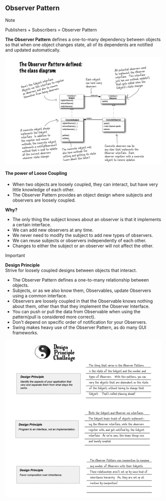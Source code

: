 ## Observer Pattern

> [!NOTE]
> Publishers + Subscribers = Observer Pattern

**The Observer Pattern** defines a one-to-many
dependency between objects so that when one
object changes state, all of its dependents are
notified and updated automatically.

![ObserverPattern.png](../resources/chapter_2_observerpattern/ObserverPattern.png)

#### The power of Loose Coupling
- When two objects are loosely coupled, they can interact,
but have very little knowledge of each other.
- The Observer Pattern provides an object design where
subjects and observers are loosely coupled.
  
**Why?**
- The only thing the subject knows about an observer is that it
  implements a certain interface.
- We can add new observers at any time.
- We never need to modify the subject to add new types of observers.
- We can reuse subjects or observers independently of each other.
- Changes to either the subject or an observer will not affect the other.

> [!IMPORTANT]
**Design Principle**\
Strive for loosely coupled designs
between objects that interact.


- The Observer Pattern defines a one-to-many relationship between objects.
- Subjects, or as we also know them, Observables, update Observers using a common interface.
- Observers are loosely coupled in that the Observable knows nothing about them, 
other than that they implement the Observer Interface.
- You can push or pull the data from Observable when using the pattern(pull is  considered more correct).
- Don't depend on specific order of notification for your Observers.
- Swing makes heavy use of the Observer Pattern, as do many GUI frameworks.

![Design Principle challenge.png](../resources/chapter_2_observerpattern/Design%20Principle%20challenge.png)
